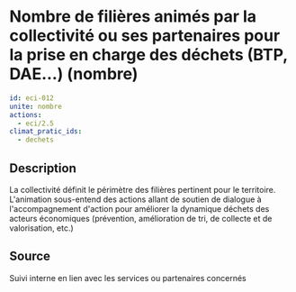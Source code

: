 # Nombre de filières animés par la collectivité ou ses partenaires pour la prise en charge des déchets (BTP, DAE…) (nombre)
```yaml
id: eci-012
unite: nombre
actions:
  - eci/2.5
climat_pratic_ids:
  - dechets
```
## Description
La collectivité définit le périmètre des filières pertinent pour le territoire. L'animation sous-entend des actions allant de soutien de dialogue à l'accompagnement d'action pour améliorer la dynamique déchets des acteurs économiques (prévention, amélioration de tri, de collecte et de valorisation, etc.)

## Source
Suivi interne en lien avec les services ou partenaires concernés

